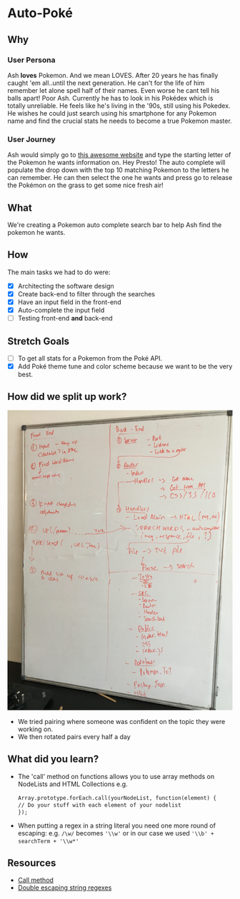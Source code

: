 # Auto-Poké

## Why
### User Persona
Ash __loves__ Pokemon. And we mean LOVES. After 20 years he has finally caught 'em all..until the next generation. He can't for the life of him remember let alone spell half of their names. Even worse he cant tell his balls apart! Poor Ash.
Currently he has to look in his Pokédex which is totally unreliable. He feels like he's living in the '90s, still using his Pokedex. He wishes he could just search using his smartphone for any Pokemon name and find the crucial stats he needs to become a true Pokemon master.

### User Journey
Ash would simply go to [this awesome website](https://pokeautocomplete.herokuapp.com/) and type the starting letter of the Pokemon he wants information on. Hey Presto! The auto complete will populate the drop down with the top 10 matching Pokemon to the letters he can remember.
He can then select the one he wants and press go to release the Pokémon on the grass to get some nice fresh air!

## What
We're creating a Pokemon auto complete search bar to help Ash find the pokemon he wants.

## How
The main tasks we had to do were:
- [x] Architecting the software design
- [x] Create back-end to filter through the searches
- [x] Have an input field in the front-end
- [x] Auto-complete the input field
- [ ] Testing front-end __and__ back-end

## Stretch Goals
- [ ] To get all stats for a Pokemon from the Poké API.
- [x] Add Poké theme tune and color scheme because we want to be the very best.

## How did we split up work?
![alt text](media/architecture_sketch.JPG)
* We tried pairing where someone was confident on the topic they were working on. 
* We then rotated pairs every half a day

## What did you learn?
* The 'call' method on functions allows you to use array methods on NodeLists
  and HTML Collections e.g.
  ```
  Array.prototype.forEach.call(yourNodeList, function(element) {
  // Do your stuff with each element of your nodelist
  });
  ```
* When putting a regex in a string literal you need one more round of escaping:
  e.g. `/\w/` becomes `'\\w'` or in our case we used `'\\b' + searchTerm + '\\w*'`

## Resources
* [Call
method](http://clubmate.fi/the-intuitive-and-powerful-foreach-loop-in-javascript/#Looping_HTMLCollection_or_a_nodeList_with_forEach)
* [Double escaping string
regexes](https://stackoverflow.com/questions/2712878/javascript-regex-pattern-concatenate-with-variable/2712896#2712896)
